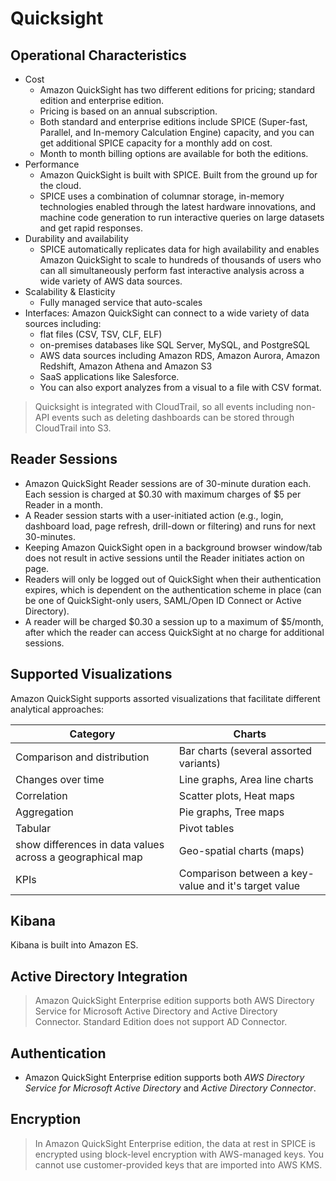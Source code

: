 # Quicksight

## Operational Characteristics

- Cost
    - Amazon QuickSight has two different editions for pricing; standard edition and enterprise edition. 
    - Pricing is based on an annual subscription. 
    - Both standard and enterprise editions include SPICE (Super-fast, Parallel, and In-memory Calculation Engine) capacity, and you can get additional SPICE capacity for a monthly add on cost. 
    - Month to month billing options are available for both the editions.
- Performance
    - Amazon QuickSight is built with SPICE. Built from the ground up for the cloud.
    - SPICE uses a combination of columnar storage, in-memory technologies enabled through the latest hardware innovations, and machine code generation to run interactive queries on large datasets and get rapid responses.
- Durability and availability
    - SPICE automatically replicates data for high availability and enables Amazon QuickSight to scale to hundreds of thousands of users who can all simultaneously perform fast interactive analysis across a wide variety of AWS data sources.
- Scalability & Elasticity
    - Fully managed service that auto-scales
- Interfaces: Amazon QuickSight can connect to a wide variety of data sources including:
    - flat files (CSV, TSV, CLF, ELF)
    - on-premises databases like SQL Server, MySQL, and PostgreSQL
    - AWS data sources including Amazon RDS, Amazon Aurora, Amazon Redshift, Amazon Athena and Amazon S3
    - SaaS applications like Salesforce. 
    - You can also export analyzes from a visual to a file with CSV format.

> Quicksight is integrated with CloudTrail, so all events including non-API events such as deleting dashboards can be stored through CloudTrail into S3.

## Reader Sessions

- Amazon QuickSight Reader sessions are of 30-minute duration each. Each session is charged at $0.30 with maximum charges of $5 per Reader in a month.
- A Reader session starts with a user-initiated action (e.g., login, dashboard load, page refresh, drill-down or filtering) and runs for next 30-minutes. 
- Keeping Amazon QuickSight open in a background browser window/tab does not result in active sessions until the Reader initiates action on page.
- Readers will only be logged out of QuickSight when their authentication expires, which is dependent on the authentication scheme in place (can be one of QuickSight-only users, SAML/Open ID Connect or Active Directory).
- A reader will be charged $0.30 a session up to a maximum of $5/month, after which the reader can access QuickSight at no charge for additional sessions.

## Supported Visualizations

Amazon QuickSight supports assorted visualizations that facilitate different analytical approaches:

|Category|Charts|
|--------|------|
|Comparison and distribution|Bar charts (several assorted variants)|
|Changes over time|Line graphs, Area line charts|
|Correlation|Scatter plots, Heat maps|
|Aggregation|Pie graphs, Tree maps|
|Tabular|Pivot tables|
|show differences in data values across a geographical map|Geo-spatial charts (maps)|
|KPIs|Comparison between a key-value and it's target value|

## Kibana

Kibana is built into Amazon ES.

## Active Directory Integration

> Amazon QuickSight Enterprise edition supports both AWS Directory Service for Microsoft Active Directory and Active Directory Connector. Standard Edition does not support AD Connector.

## Authentication

- Amazon QuickSight Enterprise edition supports both _AWS Directory Service for Microsoft Active Directory_ and _Active Directory Connector_.


## Encryption

 > In Amazon QuickSight Enterprise edition, the data at rest in SPICE is encrypted using block-level encryption with AWS-managed keys. You cannot use customer-provided keys that are imported into AWS KMS.

